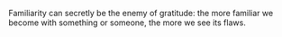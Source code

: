 Familiarity can secretly be the enemy of gratitude: the more familiar we become with something or someone, the more we see its flaws.